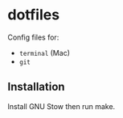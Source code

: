 # dotfiles

Config files for:

- `terminal` (Mac)
- `git`


## Installation

Install GNU Stow then run make.
